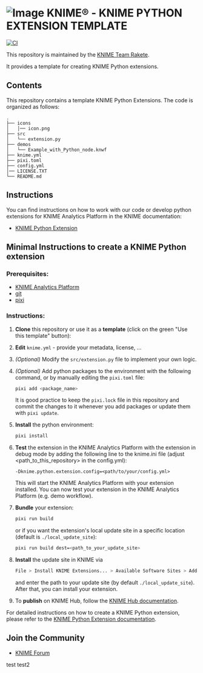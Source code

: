 # ![Image](https://www.knime.com/sites/default/files/knime_logo_github_40x40_4layers.png) KNIME® -  KNIME PYTHON EXTENSION TEMPLATE

[![CI](https://github.com/knime/knime-python-extension-template/actions/workflows/ci.yml/badge.svg)](https://github.com/knime/knime-python-extension-template/actions/workflows/ci.yml)

This repository is maintained by the [KNIME Team Rakete](mailto:team-rakete@knime.com).

It provides a template for creating KNIME Python extensions.

## Contents

This repository contains a template KNIME Python Extensions.
The code is organized as follows:

```
.
├── icons
│   │── icon.png
├── src
│   └── extension.py
├── demos
│   └── Example_with_Python_node.knwf
├── knime.yml
├── pixi.toml
├── config.yml
│── LICENSE.TXT
└── README.md
```

## Instructions

You can find instructions on how to work with our code or develop python extensions for KNIME Analytics Platform in the KNIME documentation:
* [KNIME Python Extension](https://docs.knime.com/latest/pure_python_node_extensions_guide/index.html)

## Minimal Instructions to create a KNIME Python extension
### Prerequisites:
* [KNIME Analytics Platform](https://www.knime.com/downloads/overview)
* [git](https://git-scm.com/downloads)
* [pixi](https://pixi.sh/latest/)

### Instructions:
1. **Clone** this repository or use it as a **template** (click on the green "Use this template" button):
2. **Edit** `knime.yml` -  provide your metadata, license, ...
3. _(Optional)_ Modify the `src/extension.py` file to implement your own logic.
4. _(Optional)_ Add python packages to the environment with the following command, or by manually editing the `pixi.toml` file:

    ```bash
    pixi add <package_name>
    ```

    It is good practice to keep the `pixi.lock` file in this repository and commit the changes to it whenever you add packages or update them with `pixi update`.
5. **Install** the python environment:
    ```bash
    pixi install
    ```
6. **Test** the extension in the KNIME Analytics Platform with the extension in debug mode by adding the following line to the knime.ini file (adjust <path_to_this_repository> in the config.yml):    
    ```
    -Dknime.python.extension.config=<path/to/your/config.yml>
    ```
   This will start the KNIME Analytics Platform with your extension installed. You can now test your extension in the KNIME Analytics Platform (e.g. demo workflow). 
7. **Bundle** your extension:
    ```bash
    pixi run build
    ```
    or if you want the extension's local update site in a specific location (default is `./local_update_site`):
    ```bash	
    pixi run build dest=<path_to_your_update_site>
    ```
8. **Install** the update site in KNIME via
    ```bash
    File > Install KNIME Extensions... > Available Software Sites > Add... 
    ```
    and enter the path to your update site (by default `./local_update_site`). After that, you can install your extension.
9. To **publish** on KNIME Hub, follow the [KNIME Hub documentation](https://docs.knime.com/latest/knime_hub_guide/index.html#publishing_your_extension).

For detailed instructions on how to create a KNIME Python extension, please refer to the [KNIME Python Extension documentation](https://docs.knime.com/latest/pure_python_node_extensions_guide/index.html).

## Join the Community

* [KNIME Forum](https://forum.knime.com)

test
test2